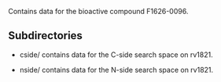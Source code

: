 Contains data for the bioactive compound F1626-0096.

## Subdirectories

- cside/ contains data for the C-side search space on rv1821.

- nside/ contains data for the N-side search space on rv1821.

